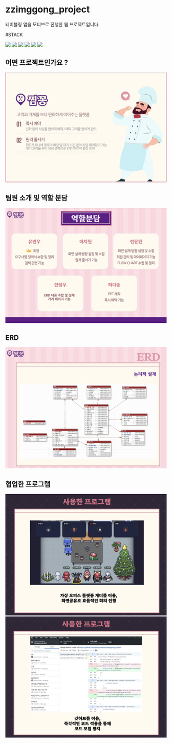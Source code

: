 # zzimggong_project
테이블링 앱을 모티브로 진행한 웹 프로젝트입니다.

#STACK

<img src="https://img.shields.io/badge/JAVA-007396?style=for-the-badge&logo=java&logoColor=white">
<img src="https://img.shields.io/badge/oracle-F80000?style=for-the-badge&logo=oracle&logoColor=white">
<img src="https://img.shields.io/badge/html5-E34F26?style=for-the-badge&logo=html5&logoColor=white"> 
<img src="https://img.shields.io/badge/css-1572B6?style=for-the-badge&logo=css3&logoColor=white"> 
<img src="https://img.shields.io/badge/javascript-F7DF1E?style=for-the-badge&logo=javascript&logoColor=black">
<img src="https://img.shields.io/badge/jsp-F7DF1E?style=for-the-badge&logo=jsp&logoColor=black">

## 어떤 프로젝트인가요 ? 
<img src = 'img/jjimggong.png'>

## 팀원 소개 및 역할 분담 
<img src = 'img/team.png'>

## ERD 
<img src = 'img/erd.png'>

## 협업한 프로그램 
<img src = 'img/program1.png'>
<img src = 'img/program2.png'>

